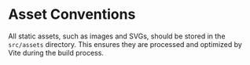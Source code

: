 # Asset Conventions

All static assets, such as images and SVGs, should be stored in the `src/assets` directory. This ensures they are processed and optimized by Vite during the build process.
